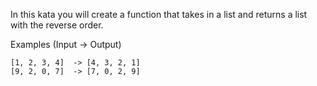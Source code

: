 In this kata you will create a function that takes in a list and returns a list with the reverse order.

Examples (Input -> Output)

```
[1, 2, 3, 4]  -> [4, 3, 2, 1]
[9, 2, 0, 7]  -> [7, 0, 2, 9]
```
